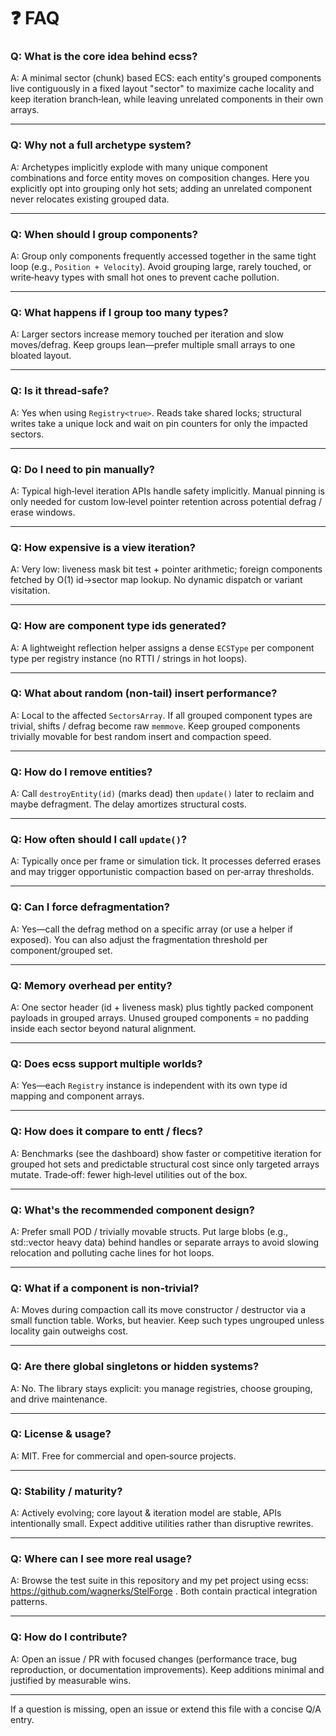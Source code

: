 # ❓ FAQ

### Q: What is the core idea behind ecss?
A: A minimal sector (chunk) based ECS: each entity's grouped components live contiguously in a fixed layout "sector" to maximize cache locality and keep iteration branch‑lean, while leaving unrelated components in their own arrays.

---

### Q: Why not a full archetype system?
A: Archetypes implicitly explode with many unique component combinations and force entity moves on composition changes. Here you explicitly opt into grouping only hot sets; adding an unrelated component never relocates existing grouped data.

---

### Q: When should I group components?
A: Group only components frequently accessed together in the same tight loop (e.g., `Position + Velocity`). Avoid grouping large, rarely touched, or write‑heavy types with small hot ones to prevent cache pollution.

---

### Q: What happens if I group too many types?
A: Larger sectors increase memory touched per iteration and slow moves/defrag. Keep groups lean—prefer multiple small arrays to one bloated layout.

---

### Q: Is it thread‑safe?
A: Yes when using `Registry<true>`. Reads take shared locks; structural writes take a unique lock and wait on pin counters for only the impacted sectors.

---

### Q: Do I need to pin manually?
A: Typical high‑level iteration APIs handle safety implicitly. Manual pinning is only needed for custom low‑level pointer retention across potential defrag / erase windows.

---

### Q: How expensive is a view iteration?
A: Very low: liveness mask bit test + pointer arithmetic; foreign components fetched by O(1) id→sector map lookup. No dynamic dispatch or variant visitation.

---

### Q: How are component type ids generated?
A: A lightweight reflection helper assigns a dense `ECSType` per component type per registry instance (no RTTI / strings in hot loops).

---

### Q: What about random (non‑tail) insert performance?
A: Local to the affected `SectorsArray`. If all grouped component types are trivial, shifts / defrag become raw `memmove`. Keep grouped components trivially movable for best random insert and compaction speed.

---

### Q: How do I remove entities?
A: Call `destroyEntity(id)` (marks dead) then `update()` later to reclaim and maybe defragment. The delay amortizes structural costs.

---

### Q: How often should I call `update()`?
A: Typically once per frame or simulation tick. It processes deferred erases and may trigger opportunistic compaction based on per‑array thresholds.

---

### Q: Can I force defragmentation?
A: Yes—call the defrag method on a specific array (or use a helper if exposed). You can also adjust the fragmentation threshold per component/grouped set.

---

### Q: Memory overhead per entity?
A: One sector header (id + liveness mask) plus tightly packed component payloads in grouped arrays. Unused grouped components = no padding inside each sector beyond natural alignment.

---

### Q: Does ecss support multiple worlds?
A: Yes—each `Registry` instance is independent with its own type id mapping and component arrays.

---

### Q: How does it compare to entt / flecs?
A: Benchmarks (see the dashboard) show faster or competitive iteration for grouped hot sets and predictable structural cost since only targeted arrays mutate. Trade‑off: fewer high‑level utilities out of the box.

---

### Q: What's the recommended component design?
A: Prefer small POD / trivially movable structs. Put large blobs (e.g., std::vector heavy data) behind handles or separate arrays to avoid slowing relocation and polluting cache lines for hot loops.

---

### Q: What if a component is non‑trivial?
A: Moves during compaction call its move constructor / destructor via a small function table. Works, but heavier. Keep such types ungrouped unless locality gain outweighs cost.

---

### Q: Are there global singletons or hidden systems?
A: No. The library stays explicit: you manage registries, choose grouping, and drive maintenance.

---

### Q: License & usage?
A: MIT. Free for commercial and open‑source projects.

---

### Q: Stability / maturity?
A: Actively evolving; core layout & iteration model are stable, APIs intentionally small. Expect additive utilities rather than disruptive rewrites.

---

### Q: Where can I see more real usage?
A: Browse the test suite in this repository and my pet project using ecss: https://github.com/wagnerks/StelForge . Both contain practical integration patterns.

---

### Q: How do I contribute?
A: Open an issue / PR with focused changes (performance trace, bug reproduction, or documentation improvements). Keep additions minimal and justified by measurable wins.

---

If a question is missing, open an issue or extend this file with a concise Q/A entry.
